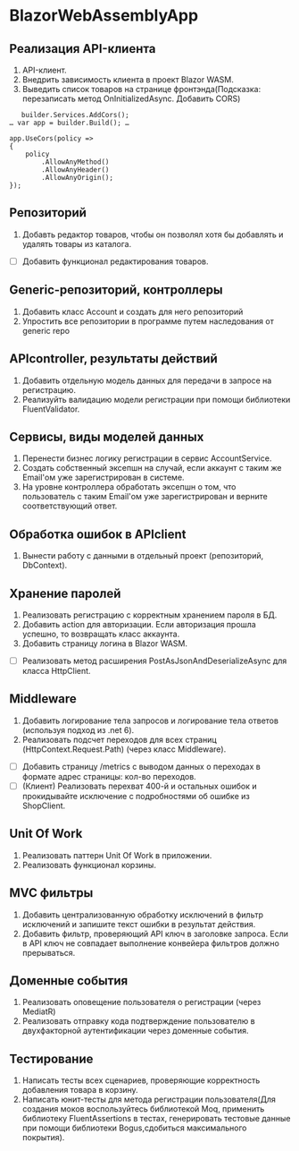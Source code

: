 # BlazorWebAssemblyApp

## Реализация API-клиента

1. API-клиент.
2. Внедрить зависимость клиента в проект Blazor WASM.
3. Выведить список товаров на странице фронтэнда(Подсказка: перезаписать метод OnInitializedAsync. Добавить CORS)
```
   builder.Services.AddCors();
… var app = builder.Build(); …

app.UseCors(policy =>
{
    policy
        .AllowAnyMethod()
        .AllowAnyHeader()
        .AllowAnyOrigin();
});
```


## Репозиторий

1. Добавть редактор товаров, чтобы он позволял хотя бы добавлять и удалять товары из каталога.
- [ ] Добавить функционал редактирования товаров.

## Generic-репозиторий, контроллеры

1. Добавить класс Account и создать для него репозиторий
2. Упростить все репозитории в программе путем наследования от generic repo

## APIcontroller, результаты действий

1. Добавить отдельную модель данных для передачи в запросе на регистрацию.
2. Реализуйть валидацию модели регистрации при помощи библиотеки FluentValidator.

## Сервисы, виды моделей данных

1. Перенести бизнес логику регистрации в сервис AccountService.
2. Создать собственный эксепшн на случай, если аккаунт с таким же Email'ом уже зарегистрирован в системе.
3. На уровне контроллера обработать эксепшн о том, что пользователь с таким Email'ом уже зарегистрирован и верните соответствующий ответ.

## Обработка ошибок в APIclient

1. Вынести работу с данными в отдельный проект (репозиторий, DbContext).

## Хранение паролей

1. Реализовать регистрацию с корректным хранением пароля в БД.
2. Добавить action для авторизации. Если авторизация прошла успешно, то возвращать класс аккаунта.
3. Добавить страницу логина в Blazor WASM.
- [ ]  Реализовать метод расширения PostAsJsonAndDeserializeAsync для класса HttpClient.

## Middleware

1. Добавить логирование тела запросов и логирование тела ответов (используя подход из .net 6).
2. Реализовать подсчет переходов для всех страниц (HttpContext.Request.Path) (через класс Middleware).
- [ ] Добавить страницу /metrics с выводом данных о переходах в формате адрес страницы: кол-во переходов.
- [ ] (Клиент) Реализовать перехват 400-й и остальных ошибок и прокидывайте исключение с подробностями об ошибке из ShopClient.

## Unit Of Work

1. Реализовать паттерн Unit Of Work в приложении.
3. Реализовать функционал корзины.

## MVC фильтры

1. Добавить централизованную обработку исключений в фильтр исключений и запишите текст ошибки в результат действия.
2. Добавить фильтр, проверяющий API ключ в заголовке запроса. Если в API ключ не совпадает выполнение конвейера фильтров должно прерываться.

## Доменные события

1. Реализовать оповещение пользователя о регистрации (через MediatR)
2. Реализовать отправку кода подтверждение пользователю в двухфакторной аутентификации через доменные события.

## Тестирование

1. Написать тесты всех сценариев, проверяющие корректность добавления товара в корзину.
2. Написать юнит-тесты для метода регистрации пользователя(Для создания моков воспользуйтесь библиотекой Moq, применить библиотеку FluentAssertions в тестах, генерировать тестовые данные при помощи библиотеки Bogus,сдобиться максимального покрытия).

